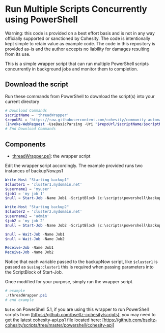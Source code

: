# Run Multiple Scripts Concurrently using  PowerShell

Warning: this code is provided on a best effort basis and is not in any way officially supported or sanctioned by Cohesity. The code is intentionally kept simple to retain value as example code. The code in this repository is provided as-is and the author accepts no liability for damages resulting from its use.

This is a simple wrapper script that can run multiple PowerShell scripts concurrently in background jobs and monitor them to completion.

## Download the script

Run these commands from PowerShell to download the script(s) into your current directory

```powershell
# Download Commands
$scriptName = 'threadWrapper'
$repoURL = 'https://raw.githubusercontent.com/cohesity/community-automation-samples/main/powershell'
(Invoke-WebRequest -UseBasicParsing -Uri "$repoUrl/$scriptName/$scriptName.ps1").content | Out-File "$scriptName.ps1"; (Get-Content "$scriptName.ps1") | Set-Content "$scriptName.ps1"
# End Download Commands
```

## Components

* [threadWrapper.ps1](https://raw.githubusercontent.com/cohesity/community-automation-samples/main/powershell/threadWrapper/threadWrapper.ps1): the wrapper script

Edit the wrapper script accordingly. The example provided runs two instances of backupNow.ps1

```powershell
Write-Host "Starting backup1"
$cluster1 = 'cluster1.mydomain.net'
$username1 = 'myuser'
$job1 = 'my job 1'
$null = Start-Job -Name Job1 -ScriptBlock {c:\scripts\powershell\backupNow.ps1 -vip $using:cluster1 -username $using:username1 -jobName $using:job1 -interactive -sleepTimeSecs 10 -wait }

Write-Host "Starting backup2"
$cluster2 = 'cluster2.mydomain.net'
$username2 = 'admin'
$job2 = 'my job 2'
$null = Start-Job -Name Job2 -ScriptBlock {c:\scripts\powershell\backupNow.ps1 -vip $using:cluster2 -username $using:username2 -jobName $using:job2 -interactive -sleepTimeSecs 10 -wait }

$null = Wait-Job -Name Job1
$null = Wait-Job -Name Job2

Receive-Job -Name Job1
Receive-Job -Name Job2
```

Notice that each variable passed to the backupNow script, like `$cluster1` is passed as `$using:cluster1` this is required when passing parameters into the ScriptBlock of Start-Job.  

Once modified for your purpose, simply run the wrapper script.

```powershell
# example
./threadWrapper.ps1
# end example
```

`Note`: on PowerShell 5.1, if you are using this wrapper to run PowerShell scripts from [https://github.com/bseltz-cohesity/scripts], you may need to get the latest cohesity-api.ps1 file located here: [https://github.com/bseltz-cohesity/scripts/tree/master/powershell/cohesity-api]
